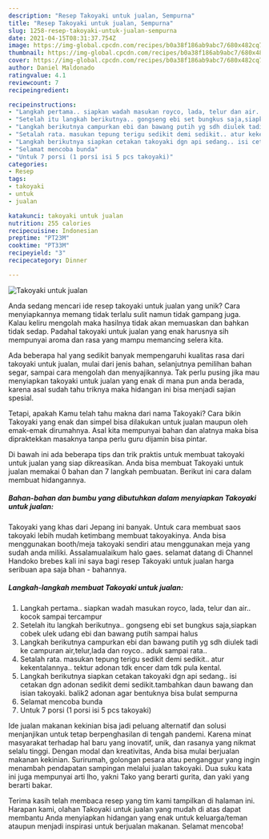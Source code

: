 ```yaml
---
description: "Resep Takoyaki untuk jualan, Sempurna"
title: "Resep Takoyaki untuk jualan, Sempurna"
slug: 1258-resep-takoyaki-untuk-jualan-sempurna
date: 2021-04-15T08:31:37.754Z
image: https://img-global.cpcdn.com/recipes/b0a38f186ab9abc7/680x482cq70/takoyaki-untuk-jualan-foto-resep-utama.jpg
thumbnail: https://img-global.cpcdn.com/recipes/b0a38f186ab9abc7/680x482cq70/takoyaki-untuk-jualan-foto-resep-utama.jpg
cover: https://img-global.cpcdn.com/recipes/b0a38f186ab9abc7/680x482cq70/takoyaki-untuk-jualan-foto-resep-utama.jpg
author: Daniel Maldonado
ratingvalue: 4.1
reviewcount: 7
recipeingredient:

recipeinstructions:
- "Langkah pertama.. siapkan wadah masukan royco, lada, telur dan air.. kocok sampai tercampur"
- "Setelah itu langkah berikutnya.. gongseng ebi set bungkus saja,siapkan cobek ulek udang ebi dan bawang putih sampai halus"
- "Langkah berikutnya campurkan ebi dan bawang putih yg sdh diulek tadi ke campuran air,telur,lada dan royco.. aduk sampai rata.."
- "Setalah rata. masukan tepung terigu sedikit demi sedikit.. atur kekentalannya.. tektur adonan tdk encer dam tdk pula kental."
- "Langkah berikutnya siapkan cetakan takoyaki dgn api sedang.. isi cetakan dgn adonan sedikit demi sedikit.tambahkan daun bawang dan isian takoyaki. balik2 adonan agar bentuknya bisa bulat sempurna"
- "Selamat mencoba bunda"
- "Untuk 7 porsi (1 porsi isi 5 pcs takoyaki)"
categories:
- Resep
tags:
- takoyaki
- untuk
- jualan

katakunci: takoyaki untuk jualan 
nutrition: 255 calories
recipecuisine: Indonesian
preptime: "PT23M"
cooktime: "PT33M"
recipeyield: "3"
recipecategory: Dinner

---
```



![Takoyaki untuk jualan](https://img-global.cpcdn.com/recipes/b0a38f186ab9abc7/680x482cq70/takoyaki-untuk-jualan-foto-resep-utama.jpg)

Anda sedang mencari ide resep takoyaki untuk jualan yang unik? Cara menyiapkannya memang tidak terlalu sulit namun tidak gampang juga. Kalau keliru mengolah maka hasilnya tidak akan memuaskan dan bahkan tidak sedap. Padahal takoyaki untuk jualan yang enak harusnya sih mempunyai aroma dan rasa yang mampu memancing selera kita.

Ada beberapa hal yang sedikit banyak mempengaruhi kualitas rasa dari takoyaki untuk jualan, mulai dari jenis bahan, selanjutnya pemilihan bahan segar, sampai cara mengolah dan menyajikannya. Tak perlu pusing jika mau menyiapkan takoyaki untuk jualan yang enak di mana pun anda berada, karena asal sudah tahu triknya maka hidangan ini bisa menjadi sajian spesial.

Tetapi, apakah Kamu telah tahu makna dari nama Takoyaki? Cara bikin Takoyaki yang enak dan simpel bisa dilakukan untuk jualan maupun oleh emak-emak dirumahnya. Asal kita mempunyai bahan dan alatnya maka bisa dipraktekkan masaknya tanpa perlu guru dijamin bisa pintar.


Di bawah ini ada beberapa tips dan trik praktis untuk membuat takoyaki untuk jualan yang siap dikreasikan. Anda bisa membuat Takoyaki untuk jualan memakai 0 bahan dan 7 langkah pembuatan. Berikut ini cara dalam membuat hidangannya.

<!--inarticleads1-->

##### Bahan-bahan dan bumbu yang dibutuhkan dalam menyiapkan Takoyaki untuk jualan:



Takoyaki yang khas dari Jepang ini banyak. Untuk cara membuat saos takoyaki lebih mudah ketimbang membuat takoyakinya. Anda bisa menggunakan booth/meja takoyaki sendiri atau menggunakan meja yang sudah anda miliki. Assalamualaikum halo gaes. selamat datang di Channel Handoko brebes kali ini saya bagi resep Takoyaki untuk jualan harga seribuan apa saja bhan - bahannya. 

<!--inarticleads2-->

##### Langkah-langkah membuat Takoyaki untuk jualan:

1. Langkah pertama.. siapkan wadah masukan royco, lada, telur dan air.. kocok sampai tercampur
1. Setelah itu langkah berikutnya.. gongseng ebi set bungkus saja,siapkan cobek ulek udang ebi dan bawang putih sampai halus
1. Langkah berikutnya campurkan ebi dan bawang putih yg sdh diulek tadi ke campuran air,telur,lada dan royco.. aduk sampai rata..
1. Setalah rata. masukan tepung terigu sedikit demi sedikit.. atur kekentalannya.. tektur adonan tdk encer dam tdk pula kental.
1. Langkah berikutnya siapkan cetakan takoyaki dgn api sedang.. isi cetakan dgn adonan sedikit demi sedikit.tambahkan daun bawang dan isian takoyaki. balik2 adonan agar bentuknya bisa bulat sempurna
1. Selamat mencoba bunda
1. Untuk 7 porsi (1 porsi isi 5 pcs takoyaki)


Ide jualan makanan kekinian bisa jadi peluang alternatif dan solusi menjanjikan untuk tetap berpenghasilan di tengah pandemi. Karena minat masyarakat terhadap hal baru yang inovatif, unik, dan rasanya yang nikmat selalu tinggi. Dengan modal dan kreativitas, Anda bisa mulai berjualan makanan kekinian. Surirumah, golongan pesara atau penganggur yang ingin menambah pendapatan sampingan melalui jualan takoyaki. Dua suku kata ini juga mempunyai arti lho, yakni Tako yang berarti gurita, dan yaki yang berarti bakar. 

Terima kasih telah membaca resep yang tim kami tampilkan di halaman ini. Harapan kami, olahan Takoyaki untuk jualan yang mudah di atas dapat membantu Anda menyiapkan hidangan yang enak untuk keluarga/teman ataupun menjadi inspirasi untuk berjualan makanan. Selamat mencoba!
